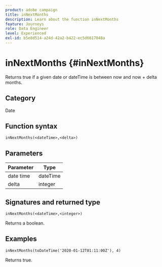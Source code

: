 ```yaml
---
product: adobe campaign
title: inNextMonths
description: Learn about the function inNextMonths
feature: Journeys
role: Data Engineer
level: Experienced
exl-id: b5e8d514-a24d-42a2-b422-ec5d6617048a
---
```

# inNextMonths {#inNextMonths}

Returns true if a given date or dateTime is between now and now + delta months.

## Category

Date

## Function syntax

`inNextMonths(<dateTime>,<delta>)`

## Parameters

| Parameter | Type             |
|-----------|------------------|
| date time | dateTime    |
| delta   | integer     |

## Signatures and returned type

`inNextMonths(<dateTime>,<integer>)`

Returns a boolean.

## Examples

`inNextMonths(toDateTime('2020-01-12T01:11:00Z'), 4)`

Returns true.
